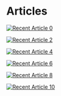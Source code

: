 # Articles






<a target="_blank" href="https://github-readme-medium-recent-article.vercel.app/medium/@okansungur/0"><img src="https://github-readme-medium-recent-article.vercel.app/medium/@okansungur/0" alt="Recent Article 0"></a>
    

<a target="_blank" href="https://github-readme-medium-recent-article.vercel.app/medium/@okansungur/2"><img src="https://github-readme-medium-recent-article.vercel.app/medium/@okansungur/1" alt="Recent Article 2">    </a>


    
<a target="_blank" href="https://github-readme-medium-recent-article.vercel.app/medium/@okansungur/4"><img src="https://github-readme-medium-recent-article.vercel.app/medium/@okansungur/2" alt="Recent Article 4"></a>    

        
        
<a target="_blank" href="https://github-readme-medium-recent-article.vercel.app/medium/@okansungur/6"><img src="https://github-readme-medium-recent-article.vercel.app/medium/@okansungur/3" alt="Recent Article 6">    </a>
        
            
<a target="_blank" href="https://github-readme-medium-recent-article.vercel.app/medium/@okansungur/8"><img src="https://github-readme-medium-recent-article.vercel.app/medium/@okansungur/4" alt="Recent Article 8">    </a>

<a target="_blank" href="https://github-readme-medium-recent-article.vercel.app/medium/@okansungur/10"><img src="https://github-readme-medium-recent-article.vercel.app/medium/@okansungur/5" alt="Recent Article 10"></a>
